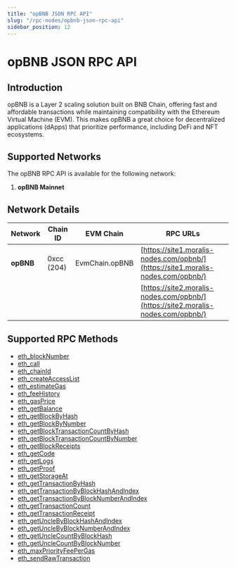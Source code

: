 ```yaml
---
title: "opBNB JSON RPC API"
slug: "/rpc-nodes/opbnb-json-rpc-api"
sidebar_position: 12
---
```


# opBNB JSON RPC API

## Introduction

opBNB is a Layer 2 scaling solution built on BNB Chain, offering fast and affordable transactions while maintaining compatibility with the Ethereum Virtual Machine (EVM). This makes opBNB a great choice for decentralized applications (dApps) that prioritize performance, including DeFi and NFT ecosystems.

## Supported Networks

The opBNB RPC API is available for the following network:

1. **opBNB Mainnet**

## Network Details

| Network   | Chain ID   | EVM Chain      | RPC URLs                                                                         |
| --------- | ---------- | -------------- | -------------------------------------------------------------------------------- |
| **opBNB** | 0xcc (204) | EvmChain.opBNB | [https://site1.moralis-nodes.com/opbnb/](https://site1.moralis-nodes.com/opbnb/) |
|           |            |                | [https://site2.moralis-nodes.com/opbnb/](https://site2.moralis-nodes.com/opbnb/) |

## Supported RPC Methods

<ul>
  <li><a href="/rpc-nodes/reference/eth_blockNumber">eth_blockNumber</a></li>
  <li><a href="/rpc-nodes/reference/eth_call">eth_call</a></li>
  <li><a href="/rpc-nodes/reference/eth_chainId">eth_chainId</a></li>
  <li><a href="/rpc-nodes/reference/eth_createAccessList">eth_createAccessList</a></li>
  <li><a href="/rpc-nodes/reference/eth_estimateGas">eth_estimateGas</a></li>
  <li><a href="/rpc-nodes/reference/eth_feeHistory">eth_feeHistory</a></li>
  <li><a href="/rpc-nodes/reference/eth_gasPrice">eth_gasPrice</a></li>
  <li><a href="/rpc-nodes/reference/eth_getBalance">eth_getBalance</a></li>
  <li><a href="/rpc-nodes/reference/eth_getBlockByHash">eth_getBlockByHash</a></li>
  <li><a href="/rpc-nodes/reference/eth_getBlockByNumber">eth_getBlockByNumber</a></li>
  <li><a href="/rpc-nodes/reference/eth_getBlockTransactionCountByHash">eth_getBlockTransactionCountByHash</a></li>
  <li><a href="/rpc-nodes/reference/eth_getBlockTransactionCountByNumber">eth_getBlockTransactionCountByNumber</a></li>
  <li><a href="/rpc-nodes/reference/eth_getBlockReceipts">eth_getBlockReceipts</a></li>
  <li><a href="/rpc-nodes/reference/eth_getCode">eth_getCode</a></li>
  <li><a href="/rpc-nodes/reference/eth_getLogs">eth_getLogs</a></li>
  <li><a href="/rpc-nodes/reference/eth_getProof">eth_getProof</a></li>
  <li><a href="/rpc-nodes/reference/eth_getStorageAt">eth_getStorageAt</a></li>
  <li><a href="/rpc-nodes/reference/eth_getTransactionByHash">eth_getTransactionByHash</a></li>
  <li><a href="/rpc-nodes/reference/eth_getTransactionByBlockHashAndIndex">eth_getTransactionByBlockHashAndIndex</a></li>
  <li><a href="/rpc-nodes/reference/eth_getTransactionByBlockNumberAndIndex">eth_getTransactionByBlockNumberAndIndex</a></li>
  <li><a href="/rpc-nodes/reference/eth_getTransactionCount">eth_getTransactionCount</a></li>
  <li><a href="/rpc-nodes/reference/eth_getTransactionReceipt">eth_getTransactionReceipt</a></li>
  <li><a href="/rpc-nodes/reference/eth_getUncleByBlockHashAndIndex">eth_getUncleByBlockHashAndIndex</a></li>
  <li><a href="/rpc-nodes/reference/eth_getUncleByBlockNumberAndIndex">eth_getUncleByBlockNumberAndIndex</a></li>
  <li><a href="/rpc-nodes/reference/eth_getUncleCountByBlockHash">eth_getUncleCountByBlockHash</a></li>
  <li><a href="/rpc-nodes/reference/eth_getUncleCountByBlockNumber">eth_getUncleCountByBlockNumber</a></li>
  <li><a href="/rpc-nodes/reference/eth_maxPriorityFeePerGas">eth_maxPriorityFeePerGas</a></li>
  <li><a href="/rpc-nodes/reference/eth_sendRawTransaction">eth_sendRawTransaction</a></li>
</ul>
